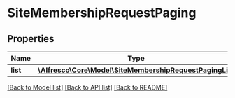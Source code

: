 # SiteMembershipRequestPaging

## Properties
Name | Type | Description | Notes
------------ | ------------- | ------------- | -------------
**list** | [**\Alfresco\Core\Model\SiteMembershipRequestPagingList**](SiteMembershipRequestPagingList.md) |  | [optional] 

[[Back to Model list]](../README.md#documentation-for-models) [[Back to API list]](../README.md#documentation-for-api-endpoints) [[Back to README]](../README.md)


